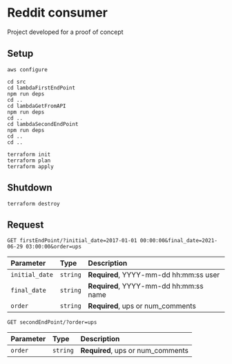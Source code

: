# Reddit consumer

Project developed for a proof of concept

## Setup

```shell
aws configure

cd src
cd lambdaFirstEndPoint
npm run deps
cd ..
cd lambdaGetFromAPI
npm run deps
cd ..
cd lambdaSecondEndPoint
npm run deps
cd ..
cd ..

terraform init
terraform plan
terraform apply
```

## Shutdown

```shell
terraform destroy
```

## Request

```http
GET firstEndPoint/?initial_date=2017-01-01 00:00:00&final_date=2021-06-29 03:00:00&order=ups
```

| Parameter      | Type     | Description                            |
| :------------- | :------- | :------------------------------------- |
| `initial_date` | `string` | **Required**, YYYY-mm-dd hh:mm:ss user |
| `final_date`   | `string` | **Required**, YYYY-mm-dd hh:mm:ss name |
| `order`        | `string` | **Required**, ups or num_comments      |

```http
GET secondEndPoint/?order=ups
```

| Parameter | Type     | Description                       |
| :-------- | :------- | :-------------------------------- |
| `order`   | `string` | **Required**, ups or num_comments |
